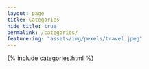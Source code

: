 ```yaml
---
layout: page
title: Categories
hide_title: true
permalink: /categories/
feature-img: "assets/img/pexels/travel.jpeg"
---
```

{% include categories.html %}
